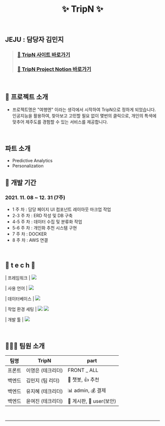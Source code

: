 <h1 align=center>
 ✨ TripN ✨
</h1>
<br/>

##   JEJU : 담당자  김민지

> ### [🔗 TripN 사이트 바로가기](http://tripn.shop/)
> ### [🔗 TripN Project Notion 바로가기](http://www.notion.so/projectripn//)

<br />

## 🎨 프로젝트 소개

- 프로젝트명은 "여행엔" 이라는 생각에서 시작하여 TripN으로 정하게 되었습니다.
인공지능을 활용하여, 찾아보고 고민할 필요 없이 몇번의 클릭으로, 개인의 특색에 맞추어 제주도를 경험할 수 있는 서비스를 제공합니다.

  <br />

## 파트 소개

- Predictive Analytics
- Personalization

## 📅 개발 기간

### 2021. 11. 08 ~ 12. 31 (7주)

- 1 주 차 : 담당 페이지 UI 컴포넌트 레이아웃 마크업 작업 
- 2-3 주 차 : ERD 작성 및 DB 구축 
- 4-5 주 차 : 데이터 수집 및 분류화 작업
- 5-6 주 차 : 개인화 추천 시스템 구현
- 7 주 차 : DOCKER
- 8 주 차 : AWS 연결

<br />


## 🌹 t e c h 🌹

| 프레임워크     | <img src="https://img.shields.io/badge/Django-092E20?style=flat-square&logo=Django&logoColor=orange"/>

| 사용 언어      | <img src="https://img.shields.io/badge/Python-3776AB?style=flat-square&logo=Python&logoColor=yellow"/> 

| 데이터베이스   | <img src="https://img.shields.io/badge/MariaDB-003545?style=flat-square&logo=MariaDB&logoColor=white"/>

| 작업 환경 세팅 | <img src="https://img.shields.io/badge/Docker-2496ED?style=flat-square&logo=Docker&logoColor=white"/> 
<img src="https://img.shields.io/badge/Anaconda-44A833?style=flat-square&logo=Anaconda&logoColor=white"/>

| 개발 툴        | <img src="https://img.shields.io/badge/PyCharm-000000?style=flat-square&logo=PyCharm&logoColor=yellow"/>


<br>

## 👩🏻‍🎤 팀원 소개

| 팀명   |        TripN        |          part          |
| ------ | ------------------- | ------------------- |
| 프론트 | 이영은 (테크리더)     |  FRONT _ ALL  |
| 백엔드 | 김민지 (팀 리더)      |  💬 챗봇, 👍 추천  |
| 백엔드 | 유지혜 (테크리더)     |  📊 admin, 💰 결제  |
| 백엔드 | 윤여진 (테크리더)     | 📜 게시판, 🔐 user(보안) |

<br>

---

<br />